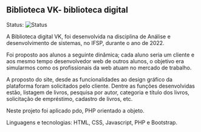 ## Biblioteca VK- biblioteca digital
Status: ![Status](https://img.shields.io/badge/Finished-00b300)

A Biblioteca digital VK, foi desenvolvida na disciplina de Análise e desenvolvimento de sistemas, no IFSP, durante o ano de 2022.

Foi proposto aos alunos a seguinte dinâmica; cada aluno seria um cliente e aos mesmo tempo desenvolvedor web de outros alunos, o objetivo era simularmos como os profissionais da web atuam no mercado de trabalho.

A proposto do site, desde as funcionalidades ao design gráfico da plataforma foram solicitados pelo cliente. Dentre as funções desenvolvidas estão, listagem de livros, pesquisa por autor, categoria e título dos livros, solicitação de empréstimo, cadastro de livros, etc.

Neste projeto foi aplicado pdo, PHP orientado a objeto.

Linguagens e tecnologias: HTML, CSS, Javascript, PHP e Bootstrap.